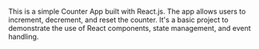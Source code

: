 This is a simple Counter App built with React.js. The app allows users to increment, decrement, and reset the counter. It's a basic project to demonstrate the use of React components, state management, and event handling.
